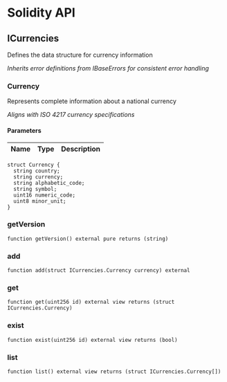 # Solidity API

## ICurrencies

Defines the data structure for currency information

_Inherits error definitions from IBaseErrors for consistent error handling_

### Currency

Represents complete information about a national currency

_Aligns with ISO 4217 currency specifications_

#### Parameters

| Name | Type | Description |
| ---- | ---- | ----------- |

```solidity
struct Currency {
  string country;
  string currency;
  string alphabetic_code;
  string symbol;
  uint16 numeric_code;
  uint8 minor_unit;
}
```

### getVersion

```solidity
function getVersion() external pure returns (string)
```

### add

```solidity
function add(struct ICurrencies.Currency currency) external
```

### get

```solidity
function get(uint256 id) external view returns (struct ICurrencies.Currency)
```

### exist

```solidity
function exist(uint256 id) external view returns (bool)
```

### list

```solidity
function list() external view returns (struct ICurrencies.Currency[])
```

